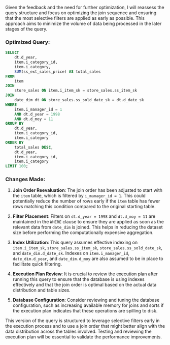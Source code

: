 Given the feedback and the need for further optimization, I will reassess the query structure and focus on optimizing the join sequence and ensuring that the most selective filters are applied as early as possible. This approach aims to minimize the volume of data being processed in the later stages of the query.

### Optimized Query:
```sql
SELECT 
    dt.d_year,
    item.i_category_id,
    item.i_category,
    SUM(ss_ext_sales_price) AS total_sales
FROM 
    item
JOIN 
    store_sales ON item.i_item_sk = store_sales.ss_item_sk
JOIN 
    date_dim dt ON store_sales.ss_sold_date_sk = dt.d_date_sk
WHERE 
    item.i_manager_id = 1
    AND dt.d_year = 1998
    AND dt.d_moy = 11
GROUP BY 
    dt.d_year,
    item.i_category_id,
    item.i_category
ORDER BY 
    total_sales DESC,
    dt.d_year,
    item.i_category_id,
    item.i_category
LIMIT 100;
```

### Changes Made:
1. **Join Order Reevaluation**: The join order has been adjusted to start with the `item` table, which is filtered by `i_manager_id = 1`. This could potentially reduce the number of rows early if the `item` table has fewer rows matching this condition compared to the original starting table.

2. **Filter Placement**: Filters on `dt.d_year = 1998` and `dt.d_moy = 11` are maintained in the `WHERE` clause to ensure they are applied as soon as the relevant data from `date_dim` is joined. This helps in reducing the dataset size before performing the computationally expensive aggregation.

3. **Index Utilization**: This query assumes effective indexing on `item.i_item_sk`, `store_sales.ss_item_sk`, `store_sales.ss_sold_date_sk`, and `date_dim.d_date_sk`. Indexes on `item.i_manager_id`, `date_dim.d_year`, and `date_dim.d_moy` are also assumed to be in place to facilitate quick filtering.

4. **Execution Plan Review**: It is crucial to review the execution plan after running this query to ensure that the database is using indexes effectively and that the join order is optimal based on the actual data distribution and table sizes.

5. **Database Configuration**: Consider reviewing and tuning the database configuration, such as increasing available memory for joins and sorts if the execution plan indicates that these operations are spilling to disk.

This version of the query is structured to leverage selective filters early in the execution process and to use a join order that might better align with the data distribution across the tables involved. Testing and reviewing the execution plan will be essential to validate the performance improvements.